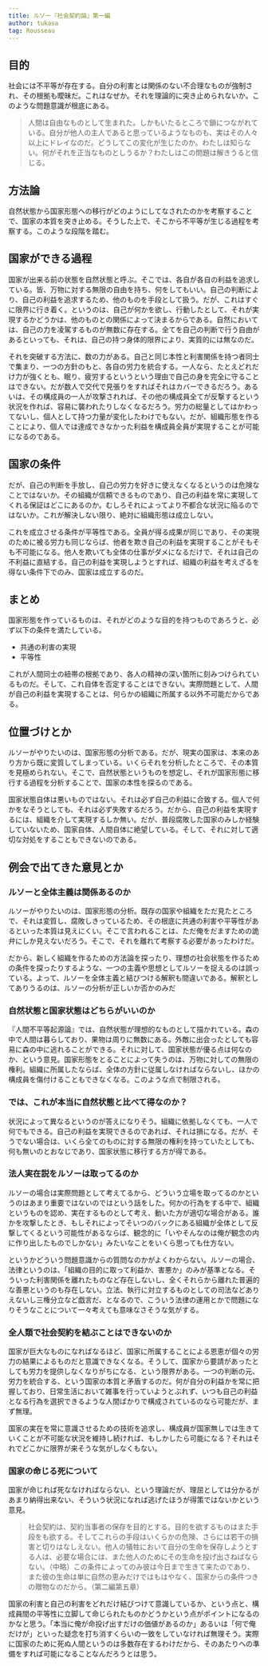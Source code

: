 ```yaml
---
title: ルソー『社会契約論』第一編
author: tukasa
tag: Rousseau
---
```

## 目的

社会には不平等が存在する。自分の利害とは関係のない不合理なものが強制され、その根拠も曖昧だ。これはなぜか。それを理論的に突き止められないか。このような問題意識が根底にある。

>人間は自由なものとして生まれた。しかもいたるところで鎖につながれている。自分が他人の主人であると思っているようなものも、実はその人々以上にドレイなのだ。どうしてこの変化が生じたのか。わたしは知らない。何がそれを正当なものとしうるか？わたしはこの問題は解きうると信じる。

## 方法論

自然状態から国家形態への移行がどのようにしてなされたのかを考察することで、国家の本質を突き止める。そうした上で、そこから不平等が生じる過程を考察する。このような段階を踏む。

## 国家ができる過程

国家が出来る前の状態を自然状態と呼ぶ。そこでは、各自が各自の利益を追求している。皆、万物に対する無限の自由を持ち、何をしてもいい。自己の判断により、自己の利益を追求するため、他のものを手段として扱う。だが、これはすぐに限界に行き着く。というのは、自己が何かを欲し、行動したとして、それが実現するかどうかは、他のものとの関係によって決まるからである。自然においては、自己の力を凌駕するものが無数に存在する。全てを自己の判断で行う自由があるといっても、それは、自己の持つ身体的限界により、実質的には無なのだ。

それを突破する方法に、数の力がある。自己と同じ本性と利害関係を持つ者同士で集まり、一つの方針のもと、各自の労力を統合する。一人なら、たとえどれだけ力が強くとも、眠り、疲労するというという理由で自己の身を完全に守ることはできない。だが数人で交代で見張りをすればそれはカバーできるだろう。あるいは、その構成員の一人が攻撃されれば、その他の構成員全てが反撃するという状況を作れば、容易に襲われたりしなくなるだろう。労力の総量としてはかわってないし、個人として持つ力量が変化したわけでもない。だが、組織形態を作ることにより、個人では達成できなかった利益を構成員全員が実現することが可能になるのである。

## 国家の条件

だが、自己の判断を手放し、自己の労力を好きに使えなくなるというのは危険なことではないか。その組織が信頼できるものであり、自己の利益を常に実現してくれる保証はどこにあるのか。むしろそれによってより不都合な状況に陥るのではないか。これが解決しない限り、絶対に組織形態は成立しない。

これを成立させる条件が平等性である。全員が得る成果が同じであり、その実現のために被る労力も同じならば、他者を欺き自己の利益を実現することがそもそも不可能になる。他人を欺いても全体の仕事がダメになるだけで、それは自己の不利益に直結する。自己の利益を実現しようとすれば、組織の利益を考えざるを得ない条件下でのみ、国家は成立するのだ。

## まとめ

国家形態を作っているものは、それがどのような目的を持つものであろうと、必ず以下の条件を満たしている。

- 共通の利害の実現
- 平等性

これが人間同士の紐帯の根拠であり、各人の精神の深い箇所に刻みつけられているものだ。そして、これ自体を否定することはできない。実際問題として、人間が自己の利益を実現することは、何らかの組織に所属する以外不可能だからである。

## 位置づけとか

ルソーがやりたいのは、国家形態の分析である。だが、現実の国家は、本来のあり方から既に変質してしまっている。いくらそれを分析したところで、その本質を見極められない。そこで、自然状態というものを想定し、それが国家形態に移行する過程を分析することで、国家の本性を探るのである。

国家状態自体は悪いものではない。それは必ず自己の利益に合致する。個人で何かをなそうとしても、それは必ず失敗するだろう。だから、自己の利益を実現するには、組織を介して実現するしか無い。だが、普段腐敗した国家のみしか経験していないため、国家自体、人間自体に絶望している。そして、それに対して適切な対処をすることもできないのである。

## 例会で出てきた意見とか

### ルソーと全体主義は関係あるのか

ルソーがやりたいのは、国家形態の分析。既存の国家や組織をただ見たところで、それは変質し、腐敗しきっているため、その根底に共通の利害や平等性があるといった本質は見えにくい。そこで言われることは、ただ俺をだますための詭弁にしか見えないだろう。そこで、それを離れて考察する必要があったわけだ。

だから、新しく組織を作るための方法論を探ったり、理想の社会状態を作るための条件を探ったりするような、一つの主義や思想としてルソーを捉えるのは誤っている。よって、ルソーを全体主義と結びつける解釈も間違いである。解釈としてありうるのは、ルソーの分析が正しいか否かのみだ

### 自然状態と国家状態はどちらがいいのか

『人間不平等起源論』では、自然状態が理想的なものとして描かれている。森の中で人間は暮らしており、果物は周りに無数にある。外敵に出会ったとしても容易に森の中に逃れることができる。それに対して、国家状態が優る点は何なのか、という意見。国家形態をとることによって失うのは、万物に対しての無限の権利。組織に所属したならば、全体の方針に従属しなければならないし、ほかの構成員を傷付けることもできなくなる。このような点で制限される。

### では、これが本当に自然状態と比べて得なのか？

状況によって異なるというのが答えになりそう。組織に依拠しなくても、一人で何でもできる。自己の利益を実現できるのであれば、それは損になる。だが、そうでない場合は、いくら全てのものに対する無限の権利を持っていたとしても、何も無いのとおなじであり、国家状態に移行する方が得である。

### 法人実在説をルソーは取ってるのか

ルソーの場合は実際問題として考えてるから、どういう立場を取ってるのかというのはあまり重要ではないのではという話をした。何かの行為をする中で、組織というものを認め、実在するものとして考え、動いた方が適切な場合がある。誰かを攻撃したとき、もしそれによってそいつのバックにある組織が全体として反撃してくるという可能性があるならば、観念的に「いやそんなのは俺が観念の内に作り出したものでしかない」みたいなことをいくら思っても仕方ない。

というかどういう問題意識からの質問なのかがよくわからない。ルソーの場合、法律というのは、「組織の目的に取って利益か、害悪か」のみが基準となる。そういった利害関係を離れたものなど存在しないし、全くそれらから離れた普遍的な善悪というのも存在しない。立法、執行に対立するものとしての司法などありえないし三権分立など戯言だ、となるので、こういう法律の運用とかで問題になりそうなことについて一々考えても意味なさそうな気がする。

### 全人類で社会契約を結ぶことはできないのか

国家が巨大なものになればなるほど、国家に所属することによる恩恵が個々の労力の結果によるものだと意識できなくなる。そうして、国家から要請があったとしても労力を提供しなくなりがちになる、という限界がある。一つの判断の元、労力を統合する、という国家の本質と矛盾するのだ。何が自分の利益かを常に把握しており、日常生活において雑事を行っていようとぶれず、いつも自己の利益となる行為を選択できるような人間ばかりで構成されているのなら可能だが、まず無理。

国家の実在を常に意識させるための技術を追求し、構成員が国家無しでは生きていくことが不可能な状況を維持し続ければ、もしかしたら可能になる？それはそれでどこかに限界が来そうな気がしなくもない。

### 国家の命じる死について

国家が命じれば死ななければならない、という理論だが、理屈としては分かるがあまり納得出来ない、そういう状況になれば逃げたほうが得策ではないかという意見。

>社会契約は、契約当事者の保存を目的とする。目的を欲するものはまた手段をも欲する。そしてこれらの手段はいくらかの危険、さらには若干の損害と切りはなしえない。他人の犠牲において自分の生命を保存しようとする人は、必要な場合には、また他人のためにその生命を投げ出さねばならない。（中略）この条件によってのみ彼は今日まで生きて来たのであり、また彼の生命は単に自然の恵みだけではもはやなく、国家からの条件つきの贈物なのだから。（第二編第五章）

国家の利害と自己の利害をどれだけ結びつけて意識しているか、という点と、構成員間の平等性に立脚して命じられたものかどうかという点がポイントになるのかなと思う。「本当に俺が命投げ出すだけの価値があるのか」あるいは「何で俺だけが」といった疑念を打ち消すくらいの一致をしていなければ無理そう。実際に国家のために死ぬ人間というのは多数存在するわけだから、そのあたりへの準備をすれば可能になることなんだろうとは思う。
